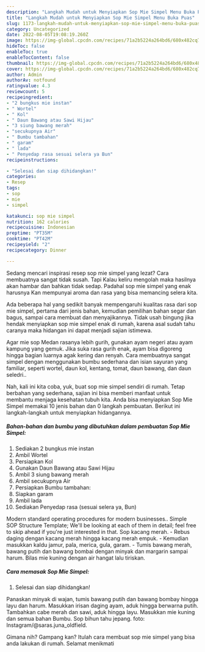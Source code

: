 ```yaml
---
description: "Langkah Mudah untuk Menyiapkan Sop Mie Simpel Menu Buka Puas"
title: "Langkah Mudah untuk Menyiapkan Sop Mie Simpel Menu Buka Puas"
slug: 1173-langkah-mudah-untuk-menyiapkan-sop-mie-simpel-menu-buka-puas
category: Uncategorized
date: 2022-08-05T19:08:19.260Z
image: https://img-global.cpcdn.com/recipes/71a2b5224a264bd6/680x482cq70/sop-mie-simpel-foto-resep-utama.jpg
hideToc: false
enableToc: true
enableTocContent: false
thumbnail: https://img-global.cpcdn.com/recipes/71a2b5224a264bd6/680x482cq70/sop-mie-simpel-foto-resep-utama.jpg
cover: https://img-global.cpcdn.com/recipes/71a2b5224a264bd6/680x482cq70/sop-mie-simpel-foto-resep-utama.jpg
author: Admin
authorAv: notfound
ratingvalue: 4.3
reviewcount: 5
recipeingredient:
- "2 bungkus mie instan"
- " Wortel"
- " Kol"
- " Daun Bawang atau Sawi Hijau"
- "3 siung bawang merah"
- "secukupnya Air"
- " Bumbu tambahan"
- " garam"
- " lada"
- " Penyedap rasa sesuai selera ya Bun"
recipeinstructions:

- "Selesai dan siap dihidangkan!"
categories:
- Resep
tags:
- sop
- mie
- simpel

katakunci: sop mie simpel 
nutrition: 162 calories
recipecuisine: Indonesian
preptime: "PT35M"
cooktime: "PT42M"
recipeyield: "2"
recipecategory: Dinner

---
```



Sedang mencari inspirasi resep sop mie simpel yang lezat? Cara membuatnya sangat tidak susah. Tapi Kalau keliru mengolah maka hasilnya akan hambar dan bahkan tidak sedap. Padahal sop mie simpel yang enak harusnya Kan mempunyai aroma dan rasa yang bisa memancing selera kita.


Ada beberapa hal yang sedikit banyak mempengaruhi kualitas rasa dari sop mie simpel, pertama dari jenis bahan, kemudian pemilihan bahan segar dan bagus, sampai cara membuat dan menyajikannya. Tidak usah bingung jika hendak menyiapkan sop mie simpel enak di rumah, karena asal sudah tahu caranya maka hidangan ini dapat menjadi sajian istimewa.

Agar mie sop Medan rasanya lebih gurih, gunakan ayam negeri atau ayam kampung yang gemuk. Jika suka rasa gurih enak, ayam bisa digoreng hingga bagian luarnya agak kering dan renyah. Cara membuatnya sangat simpel dengan menggunakan bumbu sederhana dan isian sayuran yang familiar, seperti wortel, daun kol, kentang, tomat, daun bawang, dan daun seledri..


Nah, kali ini kita coba, yuk, buat sop mie simpel sendiri di rumah. Tetap berbahan yang sederhana, sajian ini bisa memberi manfaat untuk membantu menjaga kesehatan tubuh kita. Anda bisa menyiapkan Sop Mie Simpel memakai 10 jenis bahan dan 0 langkah pembuatan. Berikut ini langkah-langkah untuk menyiapkan hidangannya.

<!--inarticleads1-->

##### Bahan-bahan dan bumbu yang dibutuhkan dalam pembuatan Sop Mie Simpel:

1. Sediakan 2 bungkus mie instan
1. Ambil  Wortel
1. Persiapkan  Kol
1. Gunakan  Daun Bawang atau Sawi Hijau
1. Ambil 3 siung bawang merah
1. Ambil secukupnya Air
1. Persiapkan  Bumbu tambahan:
1. Siapkan  garam
1. Ambil  lada
1. Sediakan  Penyedap rasa (sesuai selera ya, Bun)


Modern standard operating procedures for modern businesses.. Simple SOP Structure Template; We&#39;ll be looking at each of them in detail; feel free to skip ahead if you&#39;re just interested in that. Sop kacang merah. - Rebus daging dengan kacang merah hingga kacang merah empuk. - Kemudian masukkan kaldu jamur, pala, merica, gula, garam. - Tumis bawang merah, bawang putih dan bawang bombai dengan minyak dan margarin sampai harum. Bilas mie kuning dengan air hangat lalu tiriskan. 

<!--inarticleads2-->

##### Cara memasak Sop Mie Simpel:


1. Selesai dan siap dihidangkan!

Panaskan minyak di wajan, tumis bawang putih dan bawang bombay hingga layu dan harum. Masukkan irisan daging ayam, aduk hingga berwarna putih. Tambahkan cabe merah dan sawi, aduk hingga layu. Masukkan mie kuning dan semua bahan Bumbu. Sop bihun tahu jepang. foto: Instagram/@saras.juna_oldfield. 

Gimana nih? Gampang kan? Itulah cara membuat sop mie simpel yang bisa anda lakukan di rumah. Selamat menikmati

